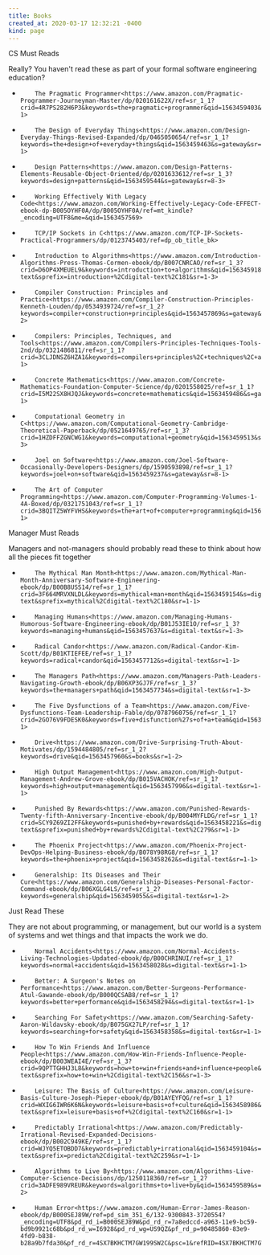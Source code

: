 ```yaml
---
title: Books
created_at: 2020-03-17 12:32:21 -0400
kind: page
---
```


CS Must Reads

Really? You haven't read these as part of your formal software engineering education?
*         The Pragmatic Programmer<https://www.amazon.com/Pragmatic-Programmer-Journeyman-Master/dp/020161622X/ref=sr_1_1?crid=4R7PS282H6P3&keywords=the+pragmatic+programmer&qid=1563459403&s=gateway&sprefix=the+pragmati%2Caps%2C241&sr=8-1>
*         The Design of Everyday Things<https://www.amazon.com/Design-Everyday-Things-Revised-Expanded/dp/0465050654/ref=sr_1_1?keywords=the+design+of+everyday+things&qid=1563459463&s=gateway&sr=8-1>
*         Design Patterns<https://www.amazon.com/Design-Patterns-Elements-Reusable-Object-Oriented/dp/0201633612/ref=sr_1_3?keywords=design+patterns&qid=1563459544&s=gateway&sr=8-3>
*         Working Effectively With Legacy Code<https://www.amazon.com/Working-Effectively-Legacy-Code-EFFECT-ebook-dp-B005OYHF0A/dp/B005OYHF0A/ref=mt_kindle?_encoding=UTF8&me=&qid=1563457569>
*         TCP/IP Sockets in C<https://www.amazon.com/TCP-IP-Sockets-Practical-Programmers/dp/0123745403/ref=dp_ob_title_bk>
*         Introduction to Algorithms<https://www.amazon.com/Introduction-Algorithms-Press-Thomas-Cormen-ebook/dp/B007CNRCAO/ref=sr_1_3?crid=D6OP4XMEUEL9&keywords=introduction+to+algorithms&qid=1563459189&s=digital-text&sprefix=introduction+%2Cdigital-text%2C181&sr=1-3>
*         Compiler Construction: Principles and Practice<https://www.amazon.com/Compiler-Construction-Principles-Kenneth-Louden/dp/0534939724/ref=sr_1_2?keywords=compiler+construction+principles&qid=1563457869&s=gateway&sr=8-2>
*         Compilers: Principles, Techniques, and Tools<https://www.amazon.com/Compilers-Principles-Techniques-Tools-2nd/dp/0321486811/ref=sr_1_1?crid=3CLJDNSZ6HZA1&keywords=compilers+principles%2C+techniques%2C+and+tools&qid=1563459372&s=gateway&sprefix=compiles+pri%2Caps%2C165&sr=8-1>
*         Concrete Mathematics<https://www.amazon.com/Concrete-Mathematics-Foundation-Computer-Science/dp/0201558025/ref=sr_1_1?crid=I5M22SX8HJQJ&keywords=concrete+mathematics&qid=1563459486&s=gateway&sprefix=concrete+mathe%2Caps%2C162&sr=8-1>
*         Computational Geometry in C<https://www.amazon.com/Computational-Geometry-Cambridge-Theoretical-Paperback/dp/0521649765/ref=sr_1_3?crid=1HZDFFZGNCWG1&keywords=computational+geometry&qid=1563459513&s=gateway&sprefix=computational+geomet%2Caps%2C240&sr=8-3>
*         Joel on Software<https://www.amazon.com/Joel-Software-Occasionally-Developers-Designers/dp/1590593898/ref=sr_1_1?keywords=joel+on+software&qid=1563459237&s=gateway&sr=8-1>
*         The Art of Computer Programming<https://www.amazon.com/Computer-Programming-Volumes-1-4A-Boxed/dp/0321751043/ref=sr_1_1?crid=3BQITZ5WYFVHS&keywords=the+art+of+computer+programming&qid=1563459324&s=gateway&sprefix=The+ARt+of+computer%2Caps%2C228&sr=8-1>
Manager Must Reads

Managers and not-managers should probably read these to think about how all the pieces fit together
*         The Mythical Man Month<https://www.amazon.com/Mythical-Man-Month-Anniversary-Software-Engineering-ebook/dp/B00B8USS14/ref=sr_1_1?crid=3F664MRVXNLDL&keywords=mythical+man+month&qid=1563459154&s=digital-text&sprefix=mythical%2Cdigital-text%2C180&sr=1-1>
*         Managing Humans<https://www.amazon.com/Managing-Humans-Humorous-Software-Engineering-ebook/dp/B01J53IE1O/ref=sr_1_3?keywords=managing+humans&qid=1563457637&s=digital-text&sr=1-3>
*         Radical Candor<https://www.amazon.com/Radical-Candor-Kim-Scott/dp/B01KTIEFEE/ref=sr_1_1?keywords=radical+candor&qid=1563457712&s=digital-text&sr=1-1>
*         The Managers Path<https://www.amazon.com/Managers-Path-Leaders-Navigating-Growth-ebook/dp/B06XP3GJ7F/ref=sr_1_3?keywords=the+managers+path&qid=1563457734&s=digital-text&sr=1-3>
*         The Five Dysfunctions of a Team<https://www.amazon.com/Five-Dysfunctions-Team-Leadership-Fable/dp/0787960756/ref=sr_1_1?crid=2GO76V9FDESK0&keywords=five+disfunction%27s+of+a+team&qid=1563459429&s=gateway&sprefix=five+disfun%2Caps%2C222&sr=8-1>
*         Drive<https://www.amazon.com/Drive-Surprising-Truth-About-Motivates/dp/1594484805/ref=sr_1_2?keywords=drive&qid=1563457960&s=books&sr=1-2>
*         High Output Management<https://www.amazon.com/High-Output-Management-Andrew-Grove-ebook/dp/B015VACHOK/ref=sr_1_1?keywords=high+output+management&qid=1563457996&s=digital-text&sr=1-1>
*         Punished By Rewards<https://www.amazon.com/Punished-Rewards-Twenty-fifth-Anniversary-Incentive-ebook/dp/B004MYFLDG/ref=sr_1_1?crid=SCY9Z69ZI2FF&keywords=punished+by+rewards&qid=1563458221&s=digital-text&sprefix=punished+by+rewards%2Cdigital-text%2C279&sr=1-1>
*         The Phoenix Project<https://www.amazon.com/Phoenix-Project-DevOps-Helping-Business-ebook/dp/B078Y98RG8/ref=sr_1_1?keywords=the+phoenix+project&qid=1563458262&s=digital-text&sr=1-1>
*         Generalship: Its Diseases and Their Cure<https://www.amazon.com/Generalship-Diseases-Personal-Factor-Command-ebook/dp/B06XGLG4LS/ref=sr_1_2?keywords=generalship&qid=1563459055&s=digital-text&sr=1-2>
Just Read These

They are not about programming, or management, but our world is a system of systems and wet things and that impacts the work we do.
*         Normal Accidents<https://www.amazon.com/Normal-Accidents-Living-Technologies-Updated-ebook/dp/B00CHRINUI/ref=sr_1_1?keywords=normal+accidents&qid=1563458028&s=digital-text&sr=1-1>
*         Better: A Surgeon's Notes on Performance<https://www.amazon.com/Better-Surgeons-Performance-Atul-Gawande-ebook/dp/B000QCSAB8/ref=sr_1_1?keywords=better+performance&qid=1563458294&s=digital-text&sr=1-1>
*         Searching For Safety<https://www.amazon.com/Searching-Safety-Aaron-Wildavsky-ebook/dp/B075GX27LP/ref=sr_1_1?keywords=searching+for+safety&qid=1563458358&s=digital-text&sr=1-1>
*         How To Win Friends And Influence People<https://www.amazon.com/How-Win-Friends-Influence-People-ebook/dp/B003WEAI4E/ref=sr_1_3?crid=9QPTTGHHJ3L8&keywords=how+to+win+friends+and+influence+people&qid=1563458384&s=digital-text&sprefix=how+to+win+%2Cdigital-text%2C156&sr=1-3>
*         Leisure: The Basis of Culture<https://www.amazon.com/Leisure-Basis-Culture-Joseph-Pieper-ebook/dp/B01AYEYFQG/ref=sr_1_1?crid=WXIG6IWR6K6N&keywords=leisure+basis+of+culture&qid=1563458986&s=digital-text&sprefix=leisure+basis+of+%2Cdigital-text%2C160&sr=1-1>
*         Predictably Irrational<https://www.amazon.com/Predictably-Irrational-Revised-Expanded-Decisions-ebook/dp/B002C949KE/ref=sr_1_1?crid=WJYQ5ETOBDD7&keywords=predictably+irrational&qid=1563459104&s=digital-text&sprefix=predicta%2Cdigital-text%2C259&sr=1-1>
*         Algorithms to Live By<https://www.amazon.com/Algorithms-Live-Computer-Science-Decisions/dp/1250118360/ref=sr_1_2?crid=3ADFE989VREUR&keywords=algorithms+to+live+by&qid=1563459589&s=gateway&sprefix=algorightms+to+l%2Caps%2C174&sr=8-2>
*         Human Error<https://www.amazon.com/Human-Error-James-Reason-ebook/dp/B000SEJ89W/ref=pd_sim_351_6/132-9300843-3720554?_encoding=UTF8&pd_rd_i=B000SEJ89W&pd_rd_r=7a8edccd-a963-11e9-bc59-bd9b9921c68b&pd_rd_w=I6928&pd_rd_wg=US9QZ&pf_rd_p=90485860-83e9-4fd9-b838-b28a9b7fda30&pf_rd_r=4SX7BKHCTM7GW199SW2C&psc=1&refRID=4SX7BKHCTM7GW199SW2C>
